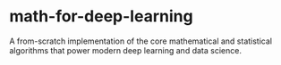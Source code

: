 # math-for-deep-learning
A from-scratch implementation of the core mathematical and statistical algorithms that power modern deep learning and data science.
